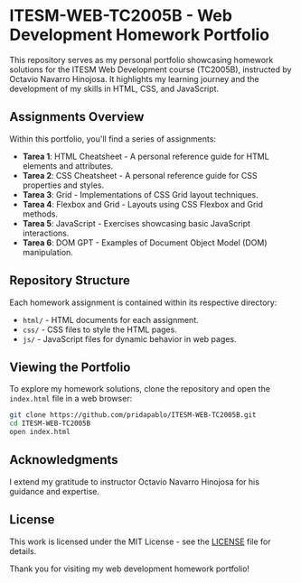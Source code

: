 # ITESM-WEB-TC2005B - Web Development Homework Portfolio

This repository serves as my personal portfolio showcasing homework solutions for the ITESM Web Development course (TC2005B), instructed by Octavio Navarro Hinojosa. It highlights my learning journey and the development of my skills in HTML, CSS, and JavaScript.

## Assignments Overview

Within this portfolio, you'll find a series of assignments:

- **Tarea 1**: HTML Cheatsheet - A personal reference guide for HTML elements and attributes.
- **Tarea 2**: CSS Cheatsheet - A personal reference guide for CSS properties and styles.
- **Tarea 3**: Grid - Implementations of CSS Grid layout techniques.
- **Tarea 4**: Flexbox and Grid - Layouts using CSS Flexbox and Grid methods.
- **Tarea 5**: JavaScript - Exercises showcasing basic JavaScript interactions.
- **Tarea 6**: DOM GPT - Examples of Document Object Model (DOM) manipulation.

## Repository Structure

Each homework assignment is contained within its respective directory:

- `html/` - HTML documents for each assignment.
- `css/` - CSS files to style the HTML pages.
- `js/` - JavaScript files for dynamic behavior in web pages.

## Viewing the Portfolio

To explore my homework solutions, clone the repository and open the `index.html` file in a web browser:

```sh
git clone https://github.com/pridapablo/ITESM-WEB-TC2005B.git
cd ITESM-WEB-TC2005B
open index.html
```

## Acknowledgments

I extend my gratitude to instructor Octavio Navarro Hinojosa for his guidance and expertise.

## License

This work is licensed under the MIT License - see the [LICENSE](LICENSE) file for details.

Thank you for visiting my web development homework portfolio!

